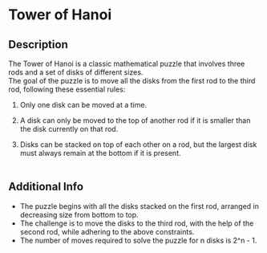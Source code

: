 # Tower of Hanoi


## Description
The Tower of Hanoi is a classic mathematical puzzle that involves three rods and a set of disks of different sizes.<br/>
The goal of the puzzle is to move all the disks from the first rod to the third rod, following these essential rules:

1. Only one disk can be moved at a time.

2. A disk can only be moved to the top of another rod if it is smaller than the disk currently on that rod.

3. Disks can be stacked on top of each other on a rod, but the largest disk must always remain at the bottom if it is present.<br/><br/>


## Additional Info
- The puzzle begins with all the disks stacked on the first rod, arranged in decreasing size from bottom to top.<br/>
- The challenge is to move the disks to the third rod, with the help of the second rod, while adhering to the above constraints.<br/>
- The number of moves required to solve the puzzle for n disks is 2^n - 1.<br/>
